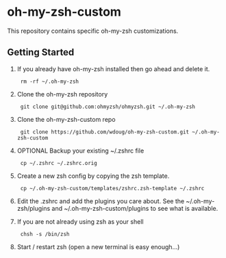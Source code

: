 oh-my-zsh-custom
================

This repository contains specific oh-my-zsh customizations.

Getting Started
---------------

1. If you already have oh-my-zsh installed then go ahead and delete it.

        rm -rf ~/.oh-my-zsh

2. Clone the oh-my-zsh repository

        git clone git@github.com:ohmyzsh/ohmyzsh.git ~/.oh-my-zsh
        
3. Clone the oh-my-zsh-custom repo

        git clone https://github.com/wdoug/oh-my-zsh-custom.git ~/.oh-my-zsh-custom

4. OPTIONAL Backup your existing ~/.zshrc file

        cp ~/.zshrc ~/.zshrc.orig

5. Create a new zsh config by copying the zsh template.

        cp ~/.oh-my-zsh-custom/templates/zshrc.zsh-template ~/.zshrc

6. Edit the .zshrc and add the plugins you care about.  See the ~/.oh-my-zsh/plugins and ~/.oh-my-zsh-custom/plugins to 
see what is available.
        
7. If you are not already using zsh as your shell

        chsh -s /bin/zsh

8. Start / restart zsh (open a new terminal is easy enough…)
